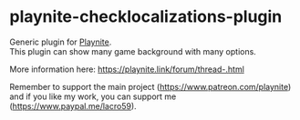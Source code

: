 # playnite-checklocalizations-plugin
Generic plugin for [Playnite](https://playnite.link).  
This plugin can show many game background with many options. 

More information here: https://playnite.link/forum/thread-.html

Remember to support the main project (https://www.patreon.com/playnite)
and if you like my work, you can support me (https://www.paypal.me/lacro59). 